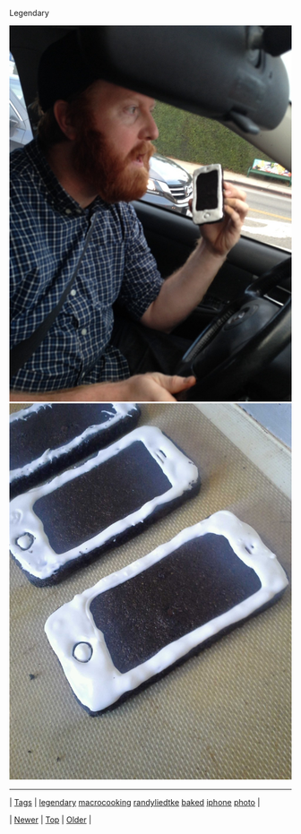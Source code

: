 <!--
title: Legendary
date: 2020-06-28T15:27:00.195Z
tags: legendary, macrocooking, randyliedtke, baked, iphone, photo
-->


Legendary

![](69796342269-0.jpg)
![](69796342269-1.jpg)

<!--BOTTOM-POST-NAVIGATION-->
---

| [Tags](tags.md) | [legendary](tag-legendary.md) [macrocooking](tag-macrocooking.md) [randyliedtke](tag-randyliedtke.md) [baked](tag-baked.md) [iphone](tag-iphone.md) [photo](tag-photo.md) |

| [Newer](69782975319.md) | [Top](index.md) | [Older](69812418320.md) |